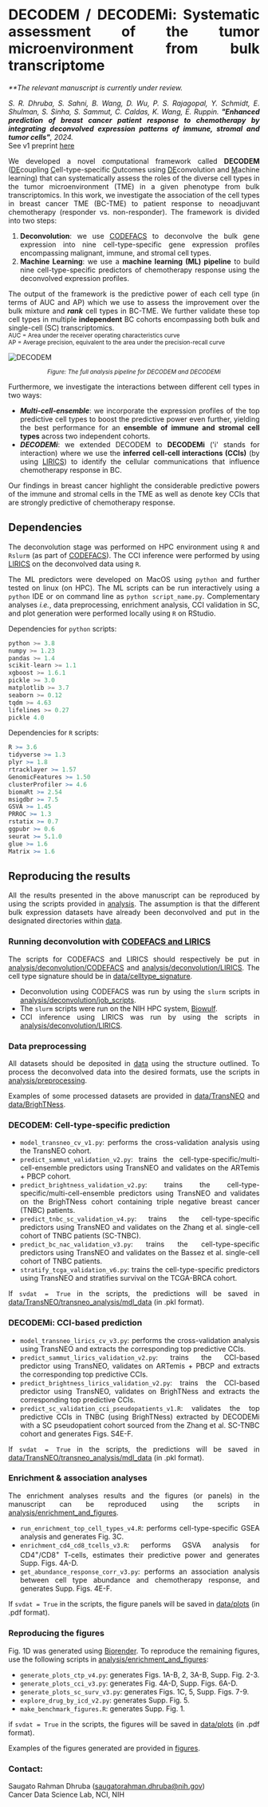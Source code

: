 <div align="justify">

# DECODEM / DECODEMi: Systematic assessment of the tumor microenvironment from bulk transcriptome  

<i>
**The relevant manuscript is currently under review. 
 
S. R. Dhruba, S. Sahni, B. Wang, D. Wu, P. S. Rajagopal, Y. Schmidt, E. Shulman, S. Sinha, S. Sammut, C. Caldas, K. Wang, E. Ruppin. <b>"Enhanced prediction of breast cancer patient response to chemotherapy by integrating deconvolved expression patterns of immune, stromal and tumor cells"</b>, 2024.  
</i>
See v1 preprint [here](https://www.biorxiv.org/content/10.1101/2024.06.14.598770v1.full)  

We developed a novel computational framework called **DECODEM** (<ins>DE</ins>coupling <ins>C</ins>ell-type-specific <ins>O</ins>utcomes using <ins>DE</ins>convolution and <ins>M</ins>achine learning) that can systematically assess the roles of the diverse cell types in the tumor microenvironment (TME) in a given phenotype from bulk transcriptomics. In this work, we investigate the association of the cell types in breast cancer TME (BC-TME) to patient response to neoadjuvant chemotherapy (responder vs. non-responder). The framework is divided into two steps:  

1. **Deconvolution**: we use [CODEFACS](https://github.com/ruppinlab/CODEFACS/) to deconvolve the bulk gene expression into nine cell-type-specific gene expression profiles encompassing malignant, immune, and stromal cell types.  
2. **Machine Learning**: we use a **machine learning (ML) pipeline** to build nine cell-type-specific predictors of chemotherapy response using the deconvolved expression profiles.    

The output of the framework is the predictive power of each cell type (in terms of AUC and AP) which we use to assess the improvement over the bulk mixture and ***rank*** cell types in BC-TME. We further validate these top cell types in multiple **independent** BC cohorts encompassing both bulk and single-cell (SC) transcriptomics.  
<sub>
AUC = Area under the receiver operating characteristics curve  
AP = Average precision, equivalent to the area under the precision-recall curve  
</sub>  

![DECODEM](figures/DECODEM_and_DECODEMi.svg)  
<p align="center"><sup><i>
Figure: The full analysis pipeline for DECODEM and DECODEMi
</i></sup></p>  

  
Furthermore, we investigate the interactions between different cell types in two ways:  
* <b><i>Multi-cell-ensemble</i></b>: we incorporate the expression profiles of the top predictive cell types to boost the predictive power even further, yielding the best performance for an <b>ensemble of immune and stromal cell types</b> across two independent cohorts.  
* <b><i>DECODEMi</i></b>: we extended DECODEM to **DECODEMi** ('i' stands for interaction) where we use the <b>inferred cell-cell interactions (CCIs)</b> (by using [LIRICS](https://github.com/ruppinlab/CODEFACS/)) to identify the cellular communications that influence chemotherapy response in BC.  

Our findings in breast cancer highlight the considerable predictive powers of the immune and stromal cells in the TME as well as denote key CCIs that are strongly predictive of chemotherapy response.  


## Dependencies  
The deconvolution stage was performed on HPC environment using `R` and `Rslurm` (as part of [CODEFACS](https://github.com/ruppinlab/CODEFACS/)). The CCI inference were performed by using [LIRICS](https://github.com/ruppinlab/CODEFACS/) on the deconvolved data using `R`.  

The ML predictors were developed on MacOS using `python` and further tested on linux (on HPC). The ML scripts can be run interactively using a `python` IDE or on command line as `python script_name.py`. Complementary analyses *i.e.*, data preprocessing, enrichment analysis, CCI validation in SC, and plot generation were performed locally using `R` on RStudio.  

Dependencies for `python` scripts:  
```python
python >= 3.8  
numpy >= 1.23   
pandas >= 1.4  
scikit-learn >= 1.1  
xgboost >= 1.6.1
pickle >= 3.0  
matplotlib >= 3.7
seaborn >= 0.12
tqdm >= 4.63  
lifelines >= 0.27  
pickle 4.0  
```  
  
Dependencies for `R` scripts:  
```R
R >= 3.6  
tidyverse >= 1.3  
plyr >= 1.8
rtracklayer >= 1.57  
GenomicFeatures >= 1.50
clusterProfiler >= 4.6  
biomaRt >= 2.54  
msigdbr >= 7.5  
GSVA >= 1.45  
PRROC >= 1.3  
rstatix >= 0.7  
ggpubr >= 0.6 
seurat >= 5.1.0 
glue >= 1.6  
Matrix >= 1.6  
```


## Reproducing the results
All the results presented in the above manuscript can be reproduced by using the scripts provided in [analysis](analysis/). The assumption is that the different bulk expression datasets have already been deconvolved and put in the designated directories within [data](data/).  


### Running deconvolution with [CODEFACS and LIRICS](https://github.com/ruppinlab/CODEFACS/)  
The scripts for CODEFACS and LIRICS should respectively be put in [analysis/deconvolution/CODEFACS](analysis/deconvolution/CODEFACS/) and [analysis/deconvolution/LIRICS](analysis/deconvolution/LIRICS/). The cell type signature should be in [data/celltype_signature](data/celltype_signature/).  

- Deconvolution using CODEFACS was run by using the `slurm` scripts in [analysis/deconvolution/job_scripts](analysis/deconvolution/job_scripts/).  
- The `slurm` scripts were run on the NIH HPC system, [Biowulf](https://hpc.nih.gov/).  
- CCI inference using LIRICS was run by using the scripts in [analysis/deconvolution/LIRICS](analysis/deconvolution/LIRICS/).  


### Data preprocessing  
All datasets should be deposited in [data](data/) using the structure outlined. To process the deconvolved data into the desired formats, use the scripts in [analysis/preprocessing](analysis/preprocessing/).  

Examples of some processed datasets are provided in [data/TransNEO](data/TransNEO/) and [data/BrighTNess](data/BrighTNess/). 


### DECODEM: Cell-type-specific prediction  
- `model_transneo_cv_v1.py`: performs the cross-validation analysis using the TransNEO cohort.  
- `predict_sammut_validation_v2.py`: trains the cell-type-specific/multi-cell-ensemble predictors using TransNEO and validates on the ARTemis + PBCP cohort.  
- `predict_brightness_validation_v2.py`: trains the cell-type-specific/multi-cell-ensemble predictors using TransNEO and validates on the BrighTNess cohort containing triple negative breast cancer (TNBC) patients.  
- `predict_tnbc_sc_validation_v4.py`: trains the cell-type-specific predictors using TransNEO and validates on the Zhang et al. single-cell cohort of TNBC patients (SC-TNBC).  
- `predict_bc_nac_validation_v3.py`: trains the cell-type-specific predictors using TransNEO and validates on the Bassez et al. single-cell cohort of TNBC patients.
- `stratify_tcga_validation_v6.py`: trains the cell-type-specific predictors using TransNEO and stratifies survival on the TCGA-BRCA cohort. 

If `svdat = True` in the scripts, the predictions will be saved in [data/TransNEO/transneo_analysis/mdl_data](data/TransNEO/transneo_analysis/mdl_data/) (in .pkl format).  


### DECODEMi: CCI-based prediction  
- `model_transneo_lirics_cv_v3.py`: performs the cross-validation analysis using TransNEO and extracts the corresponding top predictive CCIs.  
- `predict_sammut_lirics_validation_v2.py`: trains the CCI-based predictor using TransNEO, validates on ARTemis + PBCP and extracts the corresponding top predictive CCIs.  
- `predict_brightness_lirics_validation_v2.py`: trains the CCI-based predictor using TransNEO, validates on BrighTNess and extracts the corresponding top predictive CCIs.  
- `predict_sc_validation_cci_pseudopatients_v1.R`: validates the top predictive CCIs in TNBC (using BrighTNess) extracted by DECODEMi with a SC pseudopatient cohort sourced from the Zhang et al. SC-TNBC cohort and generates Figs. S4E-F.  

If `svdat = True` in the scripts, the predictions will be saved in [data/TransNEO/transneo_analysis/mdl_data](data/TransNEO/transneo_analysis/mdl_data/) (in .pkl format).  


### Enrichment & association analyses  
The enrichment analyses results and the figures (or panels) in the manuscript can be reproduced using the scripts in [analysis/enrichment_and_figures](analysis/enrichment_and_figure/).  

- `run_enrichment_top_cell_types_v4.R`: performs cell-type-specific GSEA analysis and generates Fig. 3C.
- `enrichment_cd4_cd8_tcells_v3.R`: performs GSVA analysis for CD4<sup>+</sup>/CD8<sup>+</sup> T-cells, estimates their predictive power and generates Supp. Figs. 4A-D.   
- `get_abundance_response_corr_v3.py`: performs an association analysis between cell type abundance and chemotherapy response, and generates Supp. Figs. 4E-F.  

If `svdat = True` in the scripts, the figure panels will be saved in [data/plots](data/plots/) (in .pdf format).  


### Reproducing the figures  
Fig. 1D was generated using [Biorender](http://biorender.com/). To reproduce the remaining figures, use the following scripts in [analysis/enrichment_and_figures](analysis/enrichment_and_figures/):  

- `generate_plots_ctp_v4.py`: generates Figs. 1A-B, 2, 3A-B, Supp. Fig. 2-3.  
- `generate_plots_cci_v3.py`: generates Fig. 4A-D, Supp. Figs. 6A-D.  
- `generate_plots_sc_surv_v3.py`: generates Figs. 1C, 5, Supp. Figs. 7-9. 
- `explore_drug_by_icd_v2.py`: generates Supp. Fig. 5. 
- `make_benchmark_figures.R`: generates Supp. Fig. 1. 

if `svdat = True` in the scripts, the figures will be saved in [data/plots](data/plots/) (in .pdf format).  

Examples of the figures generated are provided in [figures](figures/).  
  
  
### Contact: 
Saugato Rahman Dhruba (saugatorahman.dhruba@nih.gov)  
Cancer Data Science Lab, NCI, NIH  

</div>
